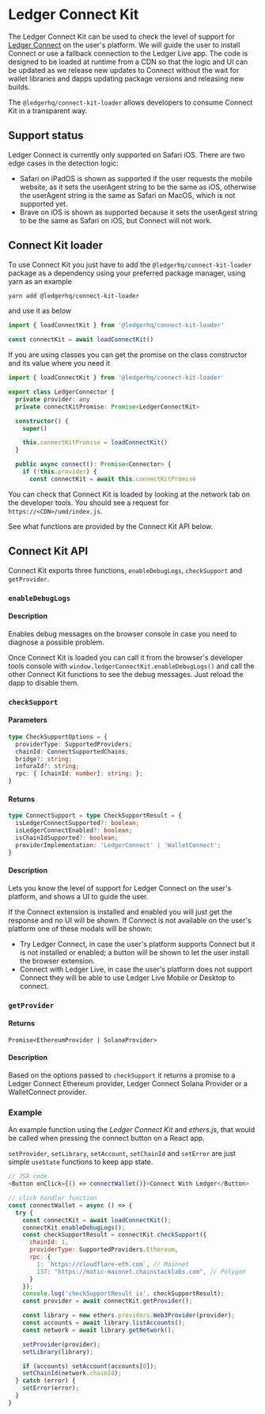 # Ledger Connect Kit

The Ledger Connect Kit can be used to check the level of support for [Ledger
Connect](https://get-connect.ledger.com) on the user's platform. We will guide
the user to install Connect or use a fallback connection to the Ledger Live
app. The code is designed to be loaded at runtime from a CDN so that the logic
and UI can be updated as we release new updates to Connect without the wait for
wallet libraries and dapps updating package versions and releasing new builds.

The `@ledgerhq/connect-kit-loader` allows developers to consume Connect Kit in
a transparent way.


## Support status

Ledger Connect is currently only supported on Safari iOS. There are two edge
cases in the detection logic:

- Safari on iPadOS is shown as supported if the user requests the mobile
  website, as it sets the userAgent string to be the same as iOS, otherwise
  the userAgent string is the same as Safari on MacOS, which is not supported
  yet.
- Brave on iOS is shown as supported because it sets the userAgest string to
  be the same as Safari on iOS, but Connect will not work.


## Connect Kit loader

To use Connect Kit you just have to add the `@ledgerhq/connect-kit-loader`
package as a dependency using your preferred package manager, using yarn as an example

```sh
yarn add @ledgerhq/connect-kit-loader
```

and use it as below

```js
import { loadConnectKit } from '@ledgerhq/connect-kit-loader'

const connectKit = await loadConnectKit()
```

If you are using classes you can get the promise on the class constructor and
its value where you need it

```ts
import { loadConnectKit } from '@ledgerhq/connect-kit-loader'

export class LedgerConnector {
  private provider: any
  private connectKitPromise: Promise<LedgerConnectKit>

  constructor() {
    super()

    this.connectKitPromise = loadConnectKit()
  }

  public async connect(): Promise<Connector> {
    if (!this.provider) {
      const connectKit = await this.connectKitPromise
```

You can check that Connect Kit is loaded by looking at the network tab on the
developer tools. You should see a request for `https://<CDN>/umd/index.js`.

See what functions are provided by the Connect Kit API below.


## Connect Kit API

Connect Kit exports three functions, `enableDebugLogs`, `checkSupport` and
`getProvider`.

### `enableDebugLogs`

#### Description

Enables debug messages on the browser console in case you need to diagnose a
possible problem.

Once Connect Kit is loaded you can call it from the browser's developer tools
console with `window.ledgerConnectKit.enableDebugLogs()` and call the other
Connect Kit functions to see the debug messages. Just reload the dapp to
disable them.

### `checkSupport`

#### Parameters

```ts
type CheckSupportOptions = {
  providerType: SupportedProviders;
  chainId: ConnectSupportedChains;
  bridge?: string;
  infuraId?: string;
  rpc: { [chainId: number]: string; };
}
```

#### Returns

```ts
type ConnectSupport = type CheckSupportResult = {
  isLedgerConnectSupported?: boolean;
  isLedgerConnectEnabled?: boolean;
  isChainIdSupported?: boolean;
  providerImplementation: 'LedgerConnect' | 'WalletConnect';
}
```

#### Description

Lets you know the level of support for Ledger Connect on the user's platform,
and shows a UI to guide the user.

If the Connect extension is installed and enabled you will just get the response
and no UI will be shown. If Connect is not available on the user's platform one
of these modals will be shown:

- Try Ledger Connect, in case the user's platform supports Connect but
  it is not installed or enabled; a button will be shown to let the user
  install the browser extension.
- Connect with Ledger Live, in case the user's platform does not support
  Connect they will be able to use Ledger Live Mobile or Desktop to connect.

### `getProvider`

#### Returns

`Promise<EthereumProvider | SolanaProvider>`

#### Description

Based on the options passed to `checkSupport` it returns a promise to a Ledger
Connect Ethereum provider, Ledger Connect Solana Provider or a WalletConnect
provider.

### Example

An example function using the *Ledger Connect Kit* and *ethers.js*, that would
be called when pressing the connect button on a React app.

`setProvider`, `setLibrary`, `setAccount`, `setChainId` and `setError` are just
simple `useState` functions to keep app state.

```js
// JSX code
<Button onClick={() => connectWallet()}>Connect With Ledger</Button>
```

```js
// click handler function
const connectWallet = async () => {
  try {
    const connectKit = await loadConnectKit();
    connectKit.enableDebugLogs();
    const checkSupportResult = connectKit.checkSupport({
      chainId: 1,
      providerType: SupportedProviders.Ethereum,
      rpc: {
        1: `https://cloudflare-eth.com`, // Mainnet
        137: "https://matic-mainnet.chainstacklabs.com", // Polygon
      }
    });
    console.log('checkSupportResult is', checkSupportResult);
    const provider = await connectKit.getProvider();

    const library = new ethers.providers.Web3Provider(provider);
    const accounts = await library.listAccounts();
    const network = await library.getNetwork();

    setProvider(provider);
    setLibrary(library);

    if (accounts) setAccount(accounts[0]);
    setChainId(network.chainId);
  } catch (error) {
    setError(error);
  }
}
```
